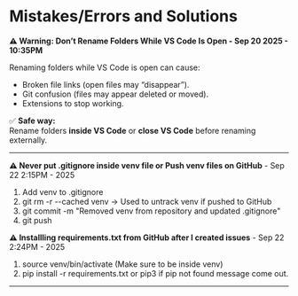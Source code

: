 # Mistakes/Errors and Solutions 

**⚠️ Warning: Don’t Rename Folders While VS Code Is Open - Sep 20 2025 - 10:35PM**

Renaming folders while VS Code is open can cause:

- Broken file links (open files may “disappear”).
- Git confusion (files may appear deleted or moved).
- Extensions to stop working.

✅ **Safe way:**  
Rename folders **inside VS Code** or **close VS Code** before renaming externally.

--- 

**⚠️ Never put .gitignore inside venv file or Push venv files on GitHub** - Sep 22 2:15PM - 2025

 1. Add venv to .gitignore
 2. git rm -r --cached venv   ->  Used to untrack venv if pushed to GitHub
 3. git commit -m "Removed venv from repository and updated .gitignore" 
 4. git push

**⚠️ Installling requirements.txt from GitHub after I created issues** - Sep 22 2:24PM - 2025

 1. source venv/bin/activate (Make sure to be inside venv)
 2. pip install -r requirements.txt or pip3 if pip not found message come out.

---
 
